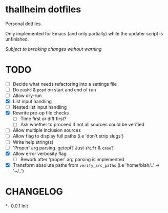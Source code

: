 # thallheim dotfiles

Personal dotfiles.

Only implemented for Emacs (and only partially) while the updater script is unfinished.

*Subject to breaking changes without warning*


# TODO

- [ ] Decide what needs refactoring into a settings file
- [ ] Do `pushd` & `popd` on start and end of run
- [ ] Allow dry-run
- [x] List input handling
- [ ] Nested list input handling
- [x] Rewrite pre-op file checks
   - [ ] Time first or diff first?
   - [ ] Ask whether to proceed if not all sources could be verified
- [ ] Allow multiple inclusion sources
- [ ] Allow flag to display full paths (i.e 'don't strip slugs')
- [ ] Write help string(s)
- [ ] 'Proper' arg parsing. getopt? Just `shift` & `case`?
- [x] Allow error verbosity flag
	- [ ] Rework after 'proper' arg parsing is implemented
- [x] Transform absolute paths from `verify_src_paths` (i.e 'home/blah/..' -> '~/..')

# CHANGELOG

*- 0.0.1
  Init
